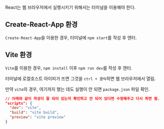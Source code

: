 React는 웹 브라우저에서 실행시키기 위해서는 터미널을 이용해야 한다.

## Create-React-App 환경

`Create-React-App`을 이용한 경우, 터미널에 `npm start`를 작성 후 엔터.

## Vite 환경

`Vite`를 이용한 경우, `npm install` 이후 `npm run dev`를 작성 후 엔터.

터미널에 로컬호스트 아이피가 뜨면 그것을 `ctrl + 클릭`하면 웹 브라우저에서 열림.

만약 `vite`의 경우, 여기까지 했는 데도 실행이 안 되면 `package.json` 파일 확인.

```json
// 아래와 같이 작성이 잘 되어 있는지 확인하고 안 되어 있다면 수정해주고 다시 하면 됨.
"scripts": {
  "dev": "vite",
  "build": "vite build",
  "preview": "vite preview"
}
```